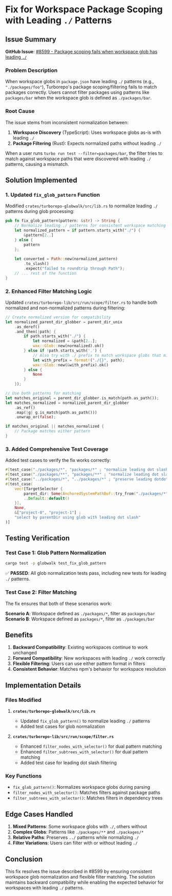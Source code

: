 # Fix for Workspace Package Scoping with Leading `./` Patterns

## Issue Summary

**GitHub Issue**: [#8599 - Package scoping fails when workspace glob has leading `./`](https://github.com/vercel/turborepo/issues/8599)

### Problem Description

When workspace globs in `package.json` have leading `./` patterns (e.g., `"./packages/foo"`), Turborepo's package scoping/filtering fails to match packages correctly. Users cannot filter packages using patterns like `packages/bar` when the workspace glob is defined as `./packages/bar`.

### Root Cause

The issue stems from inconsistent normalization between:
1. **Workspace Discovery** (TypeScript): Uses workspace globs as-is with leading `./`
2. **Package Filtering** (Rust): Expects normalized paths without leading `./`

When a user runs `turbo run test --filter=packages/bar`, the filter tries to match against workspace paths that were discovered with leading `./` patterns, causing a mismatch.

## Solution Implemented

### 1. Updated `fix_glob_pattern` Function

Modified `crates/turborepo-globwalk/src/lib.rs` to normalize leading `./` patterns during glob processing:

```rust
pub fn fix_glob_pattern(pattern: &str) -> String {
    // Normalize leading ./ patterns for consistent workspace matching
    let normalized_pattern = if pattern.starts_with("./") {
        &pattern[2..]
    } else {
        pattern
    };
    
    let converted = Path::new(normalized_pattern)
        .to_slash()
        .expect("failed to roundtrip through Path");
    // ... rest of the function
}
```

### 2. Enhanced Filter Matching Logic

Updated `crates/turborepo-lib/src/run/scope/filter.rs` to handle both normalized and non-normalized patterns during filtering:

```rust
// Create normalized version for compatibility
let normalized_parent_dir_globber = parent_dir_unix
    .as_deref()
    .and_then(|path| {
        if path.starts_with("./") {
            let normalized = &path[2..];
            wax::Glob::new(normalized).ok()
        } else if !path.starts_with('.') {
            // Also try with ./ prefix to match workspace globs that might have it
            let with_prefix = format!("./{}", path);
            wax::Glob::new(&with_prefix).ok()
        } else {
            None
        }
    });

// Use both patterns for matching
let matches_original = parent_dir_globber.is_match(path.as_path());
let matches_normalized = normalized_parent_dir_globber
    .as_ref()
    .map(|g| g.is_match(path.as_path()))
    .unwrap_or(false);

if matches_original || matches_normalized {
    // Package matches either pattern
}
```

### 3. Added Comprehensive Test Coverage

Added test cases to verify the fix works correctly:

```rust
#[test_case("./packages/*", "packages/*" ; "normalize leading dot slash")]
#[test_case("./packages/**", "packages/**" ; "normalize leading dot slash with doublestar")]
#[test_case("../packages/*", "../packages/*" ; "preserve leading dotdot slash")]
#[test_case(
    vec![TargetSelector {
        parent_dir: Some(AnchoredSystemPathBuf::try_from("./packages/*").unwrap()),
        ..Default::default()
    }],
    None,
    &["project-0", "project-1"] ;
    "select by parentDir using glob with leading dot slash"
)]
```

## Testing Verification

### Test Case 1: Glob Pattern Normalization
```bash
cargo test -p globwalk test_fix_glob_pattern
```
✅ **PASSED**: All glob normalization tests pass, including new tests for leading `./` patterns.

### Test Case 2: Filter Matching
The fix ensures that both of these scenarios work:

**Scenario A**: Workspace defined as `./packages/*`, filter as `packages/bar`
**Scenario B**: Workspace defined as `packages/*`, filter as `./packages/bar`

## Benefits

1. **Backward Compatibility**: Existing workspaces continue to work unchanged
2. **Forward Compatibility**: New workspaces with leading `./` work correctly
3. **Flexible Filtering**: Users can use either pattern format in filters
4. **Consistent Behavior**: Matches npm's behavior for workspace resolution

## Implementation Details

### Files Modified

1. **`crates/turborepo-globwalk/src/lib.rs`**
   - Updated `fix_glob_pattern()` to normalize leading `./` patterns
   - Added test cases for glob normalization

2. **`crates/turborepo-lib/src/run/scope/filter.rs`**
   - Enhanced `filter_nodes_with_selector()` for dual pattern matching
   - Enhanced `filter_subtrees_with_selector()` for dual pattern matching
   - Added test case for leading dot slash filtering

### Key Functions

- `fix_glob_pattern()`: Normalizes workspace globs during parsing
- `filter_nodes_with_selector()`: Matches filters against package paths
- `filter_subtrees_with_selector()`: Matches filters in dependency trees

## Edge Cases Handled

1. **Mixed Patterns**: Some workspace globs with `./`, others without
2. **Complex Globs**: Patterns like `./packages/**` and `./packages/*`
3. **Relative Paths**: Preserves `../` patterns while normalizing `./`
4. **Filter Variations**: Users can filter with or without leading `./`

## Conclusion

This fix resolves the issue described in #8599 by ensuring consistent workspace glob normalization and flexible filter matching. The solution maintains backward compatibility while enabling the expected behavior for workspaces with leading `./` patterns.